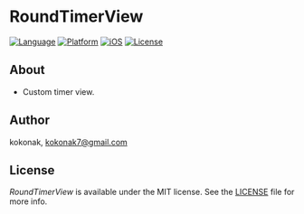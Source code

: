 # RoundTimerView
[![Language](https://img.shields.io/badge/language-Swift%205-orange.svg?style=flat)](https://swift.org)
[![Platform](https://img.shields.io/badge/platform-iOS-blue.svg?style=flat)]()
[![iOS](https://img.shields.io/badge/iOS-12.0%2B-brightgreen.svg?style=flat)]()
[![License](https://img.shields.io/badge/license-MIT-blue.svg?style=flat)](https://github.com/kokonak/SlidingPuzzleView/blob/master/LICENSE)

## About
- Custom timer view.

## Author
kokonak, <a src="mailto:kokonak7@gmail.com">kokonak7@gmail.com</a>

## License
_RoundTimerView_ is available under the MIT license. See the [LICENSE](https://github.com/kokonak/SlidingPuzzleView/blob/master/LICENSE) file for more info.
